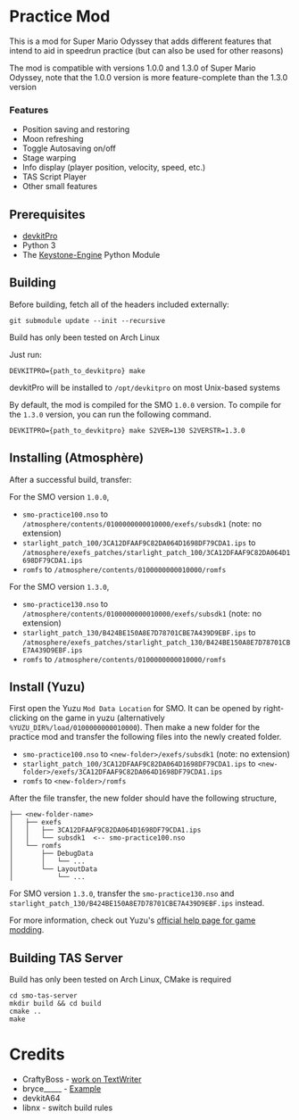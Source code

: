 # Practice Mod

This is a mod for Super Mario Odyssey that adds different features that intend to aid in speedrun practice (but can also be used for other reasons)

The mod is compatible with versions 1.0.0 and 1.3.0 of Super Mario Odyssey, note that the 1.0.0 version is more feature-complete than the 1.3.0 version
### Features
- Position saving and restoring
- Moon refreshing
- Toggle Autosaving on/off
- Stage warping
- Info display (player position, velocity, speed, etc.)
- TAS Script Player
- Other small features

## Prerequisites

- [devkitPro](https://devkitpro.org/) 
- Python 3
- The [Keystone-Engine](https://www.keystone-engine.org/) Python Module

## Building

Before building, fetch all of the headers included externally:
```
git submodule update --init --recursive
```

Build has only been tested on Arch Linux

Just run:
```
DEVKITPRO={path_to_devkitpro} make
```
devkitPro will be installed to `/opt/devkitpro` on most Unix-based systems

By default, the mod is compiled for the SMO `1.0.0` version. 
To compile for the `1.3.0` version, you can run the following command.

```
DEVKITPRO={path_to_devkitpro} make S2VER=130 S2VERSTR=1.3.0
```

## Installing (Atmosphère)

After a successful build, transfer:

For the SMO version `1.0.0`,

- `smo-practice100.nso` to `/atmosphere/contents/0100000000010000/exefs/subsdk1` (note: no extension)
- `starlight_patch_100/3CA12DFAAF9C82DA064D1698DF79CDA1.ips` to `/atmosphere/exefs_patches/starlight_patch_100/3CA12DFAAF9C82DA064D1698DF79CDA1.ips`
- `romfs` to `/atmosphere/contents/0100000000010000/romfs`

For the SMO version `1.3.0`,

- `smo-practice130.nso` to `/atmosphere/contents/0100000000010000/exefs/subsdk1` (note: no extension)
- `starlight_patch_130/B424BE150A8E7D78701CBE7A439D9EBF.ips` to `/atmosphere/exefs_patches/starlight_patch_130/B424BE150A8E7D78701CBE7A439D9EBF.ips`
- `romfs` to `/atmosphere/contents/0100000000010000/romfs`

## Install (Yuzu)

First open the Yuzu `Mod Data Location` for SMO. 
It can be opened by right-clicking on the game in yuzu (alternatively `%YUZU_DIR%/load/0100000000010000`). 
Then make a new folder for the practice mod and transfer the following files into the newly created folder.
- `smo-practice100.nso` to `<new-folder>/exefs/subsdk1` (note: no extension)
- `starlight_patch_100/3CA12DFAAF9C82DA064D1698DF79CDA1.ips` to `<new-folder>/exefs/3CA12DFAAF9C82DA064D1698DF79CDA1.ips`
- `romfs` to `<new-folder>/romfs`

After the file transfer, the new folder should have the following structure,

```
├── <new-folder-name>
│   ├── exefs
│   │   ├── 3CA12DFAAF9C82DA064D1698DF79CDA1.ips
│   │   └── subsdk1  <-- smo-practice100.nso
│   └── romfs
│       ├── DebugData
│       │   └── ...
│       └── LayoutData
│           └── ...
```

For SMO version `1.3.0`, transfer the `smo-practice130.nso` and `starlight_patch_130/B424BE150A8E7D78701CBE7A439D9EBF.ips` instead.

For more information, check out Yuzu's [official help page for game modding](https://yuzu-emu.org/help/feature/game-modding/).

## Building TAS Server

Build has only been tested on Arch Linux, CMake is required

```
cd smo-tas-server
mkdir build && cd build
cmake ..
make
```

# Credits
- CraftyBoss - [work on TextWriter](https://github.com/CraftyBoss/Starlight-SMO-LayoutEditing)
- bryce_____ - [Example](https://github.com/brycewithfiveunderscores/Starlight-SMO-Example)
- devkitA64
- libnx - switch build rules
